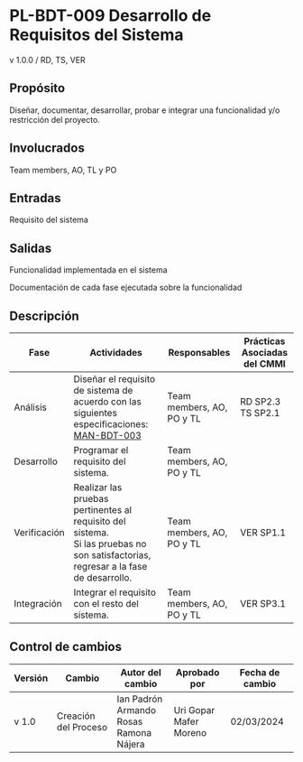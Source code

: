 # PL-BDT-009 Desarrollo de Requisitos del Sistema

v 1.0.0 / RD, TS, VER

## Propósito

Diseñar,  documentar, desarrollar, probar e integrar una funcionalidad y/o restricción del proyecto.

## Involucrados

Team members, AO, TL y PO

## Entradas

Requisito del sistema

## Salidas

Funcionalidad implementada en el sistema

Documentación de cada fase ejecutada sobre la funcionalidad

## Descripción

| Fase | Actividades | Responsables | Prácticas Asociadas del CMMI |
|---------------|---------------|---------------|---------------|
| Análisis | Diseñar el requisito de sistema de acuerdo con las siguientes especificaciones: [MAN-BDT-003](https://black-dot-2024.github.io/black-dot-wiki/manuales/man-bdt-003) | Team members, AO, PO y TL | RD SP2.3 <br /> TS SP2.1|
| Desarrollo | Programar el  requisito del sistema.| Team members, AO, PO y TL ||
| Verificación | Realizar las pruebas pertinentes al requisito del sistema. <br />  Si las pruebas no son satisfactorias, regresar a la fase de desarrollo.| Team members, AO, PO y TL | VER SP1.1 |
| Integración | Integrar el requisito con el resto del sistema.| Team members, AO, PO y TL | VER SP3.1 |

## Control de cambios

| Versión | Cambio                 | Autor del cambio | Aprobado por | Fecha de cambio |
| ------- | ---------------------- | ---------------- | ------------ | --------------- |
| v 1.0 | Creación del Proceso   | Ian Padrón <br /> Armando Rosas <br /> Ramona Nájera | Uri Gopar <br /> Mafer Moreno | 02/03/2024 |
